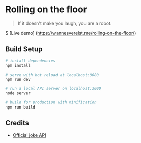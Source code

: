 # Rolling on the floor

> If it doesn't make you laugh, you are a robot.

$ [Live demo] (https://wannesverelst.me/rolling-on-the-floor/)

## Build Setup

``` bash
# install dependencies
npm install

# serve with hot reload at localhost:8080
npm run dev

# run a local API server on localhost:3000
node server

# build for production with minification
npm run build
```
## Credits
* [Official joke API](https://github.com/15Dkatz/official_joke_api)

